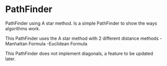 # PathFinder
PathFinder using A star method. 
Is a simple PathFinder to show the ways algorithms work.

This PathFinder uses the A star method with 2 different distance methods
-Manhattan Formula
-Euclidean Formula

This PathFinder does not implement diagonals, a feature to be updated later.
